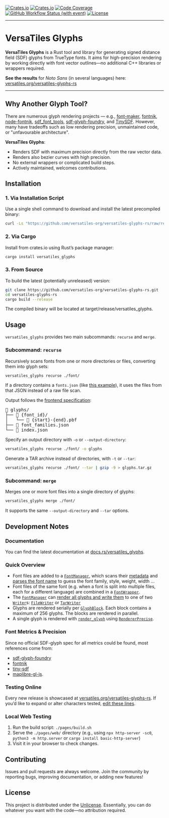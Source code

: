 [![Crates.io](https://img.shields.io/crates/v/versatiles_glyphs?label=crates.io)](https://crates.io/crates/versatiles_glyphs)
[![Crates.io](https://img.shields.io/crates/d/versatiles_glyphs?label=downloads)](https://crates.io/crates/versatiles_glyphs)
[![Code Coverage](https://codecov.io/gh/versatiles-org/versatiles-glyphs-rs/branch/main/graph/badge.svg?token=2eUtj8ick2)](https://codecov.io/gh/versatiles-org/versatiles-glyphs-rs)
[![GitHub Workflow Status (with event)](https://img.shields.io/github/actions/workflow/status/versatiles-org/versatiles-glyphs-rs/ci.yml)](https://github.com/versatiles-org/versatiles-glyphs-rs/actions/workflows/ci.yml)
[![License](https://img.shields.io/badge/license-Unlicense-green)](https://unlicense.org/)

---

# VersaTiles Glyphs

**VersaTiles Glyphs** is a Rust tool and library for generating signed distance field (SDF) glyphs from TrueType fonts. It aims for high-precision rendering by working directly with font vector outlines—no additional C++ libraries or wrappers required.

**See the results** for _Noto Sans_ (in several languages) here:  
[versatiles.org/versatiles-glyphs-rs](https://versatiles.org/versatiles-glyphs-rs/)

---

## Why Another Glyph Tool?

There are numerous glyph rendering projects — e.g., [font-maker](https://github.com/maplibre/font-maker), [fontnik](https://github.com/mapbox/fontnik), [node-fontnik](https://github.com/mapbox/node-fontnik), [sdf_font_tools](https://github.com/stadiamaps/sdf_font_tools), [sdf-glyph-foundry](https://github.com/mapbox/sdf-glyph-foundry), and [TinySDF](https://github.com/mapbox/tiny-sdf). However, many have tradeoffs such as low rendering precision, unmaintained code, or "unfavourable architecture".

**VersaTiles Glyphs**:
- Renders SDF with maximum precision directly from the raw vector data.
- Renders also bezier curves with high precision.
- No external wrappers or complicated build steps.
- Actively maintained, welcomes contributions.

## Installation

### 1. Via Installation Script

Use a single shell command to download and install the latest precompiled binary:

```bash
curl -Ls "https://github.com/versatiles-org/versatiles-glyphs-rs/raw/refs/heads/main/scripts/install.sh" | sh
```

### 2. Via Cargo

Install from crates.io using Rust’s package manager:

```bash
cargo install versatiles_glyphs
```

### 3. From Source

To build the latest (potentially unreleased) version:

```bash
git clone https://github.com/versatiles-org/versatiles-glyphs-rs.git
cd versatiles-glyphs-rs
cargo build --release
```

The compiled binary will be located at target/release/versatiles_glyphs.

## Usage

`versatiles_glyphs` provides two main subcommands: `recurse` and `merge`.

### Subcommand: `recurse`

Recursively scans fonts from one or more directories or files, converting them into glyph sets:

```bash
versatiles_glyphs recurse ./font/
```

If a directory contains a `fonts.json` (like [this example](https://github.com/versatiles-org/versatiles-fonts/blob/main/fonts/Noto%20Sans/fonts.json)), it uses the files from that JSON instead of a raw file scan.

Output follows the [frontend specification](https://docs.versatiles.org/compendium/specification_frontend.html#folder-assets-glyphs):

<pre>
📂 glyphs/
├── 📂 {font_id}/
│   └── 📄 {start}-{end}.pbf
├── 📄 font_families.json
└── 📄 index.json
</pre>

Specify an output directory with `-o` or `--output-directory`:

```bash
versatiles_glyphs recurse ./font/ -o glyphs
```

Generate a TAR archive instead of directories, with `-t` or `--tar`:

```bash
versatiles_glyphs recurse ./font/ --tar | gzip -9 > glyphs.tar.gz
```

### Subcommand: `merge`

Merges one or more font files into a single directory of glyphs:

```bash
versatiles_glyphs merge ./font/
```

It supports the same `--output-directory` and `--tar` options.

## Development Notes

### Documentation

You can find the latest documentation at [docs.rs/versatiles_glyphs](https://docs.rs/versatiles_glyphs/latest/versatiles_glyphs/).

### Quick Overview

- Font files are added to a [`FontManager`](https://docs.rs/versatiles_glyphs/latest/versatiles_glyphs/font/struct.FontManager.html), which scans their [metadata](https://docs.rs/versatiles_glyphs/latest/versatiles_glyphs/font/struct.FontMetadata.html) and [parses the font name](https://docs.rs/versatiles_glyphs/latest/versatiles_glyphs/font/fn.parse_font_name.html) to guess the font family, style, weight, width …
- Font files of the same font (e.g. when a font is split into multiple files, each for a different language) are combined in a [`FontWrapper`](https://docs.rs/versatiles_glyphs/latest/versatiles_glyphs/font/struct.FontWrapper.html).
- The [`FontManager`](https://docs.rs/versatiles_glyphs/latest/versatiles_glyphs/font/struct.FontManager.html) can [render all glyphs and write them](https://docs.rs/versatiles_glyphs/latest/versatiles_glyphs/font/struct.FontManager.html#method.render_glyphs) to one of two [`Writer`](https://docs.rs/versatiles_glyphs/latest/versatiles_glyphs/writer/trait.Writer.html)s: [`FileWriter`](https://docs.rs/versatiles_glyphs/latest/versatiles_glyphs/writer/struct.FileWriter.html) or [`TarWriter`](https://docs.rs/versatiles_glyphs/latest/versatiles_glyphs/writer/struct.TarWriter.html)
- Glyphs are rendered serially per [`GlyphBlock`](https://docs.rs/versatiles_glyphs/latest/versatiles_glyphs/font/struct.GlyphBlock.html). Each block contains a maximum of 256 glyphs. The blocks are rendered in parallel.
- A single glyph is rendered with [`render_glyph`](https://docs.rs/versatiles_glyphs/latest/versatiles_glyphs/render/fn.render_glyph.html) using [`RendererPrecise`](https://docs.rs/versatiles_glyphs/latest/versatiles_glyphs/render/struct.RendererPrecise.html).

### Font Metrics & Precision

Since no official SDF-glyph spec for all metrics could be found, most references come from:
- [sdf-glyph-foundry](https://github.com/mapbox/sdf-glyph-foundry/blob/master/include/mapbox/glyph_foundry_impl.hpp)
- [fontnik](https://github.com/mapbox/fontnik/blob/master/lib/sdf.js)
- [tiny-sdf](https://github.com/mapbox/tiny-sdf)
- [maplibre-gl-js](https://github.com/maplibre/maplibre-gl-js/blob/main/src/render/glyph_manager.ts).

### Testing Online

Every new release is showcased at [versatiles.org/versatiles-glyphs-rs](https://versatiles.org/versatiles-glyphs-rs/).
If you’d like to expand or alter characters tested, [edit these lines](https://github.com/versatiles-org/versatiles-glyphs-rs/blob/main/pages/web/index.html#L27).

### Local Web Testing
1.	Run the build script: `./pages/build.sh`
2.	Serve the `./pages/web/` directory (e.g., using `npx http-server -sc0`, `python3 -m http.server` or `cargo install basic-http-server`)
3.	Visit it in your browser to check changes.

## Contributing

Issues and pull requests are always welcome. Join the community by reporting bugs, improving documentation, or adding new features!

## License

This project is distributed under the [Unlicense](https://unlicense.org/). Essentially, you can do whatever you want with the code—no attribution required.
